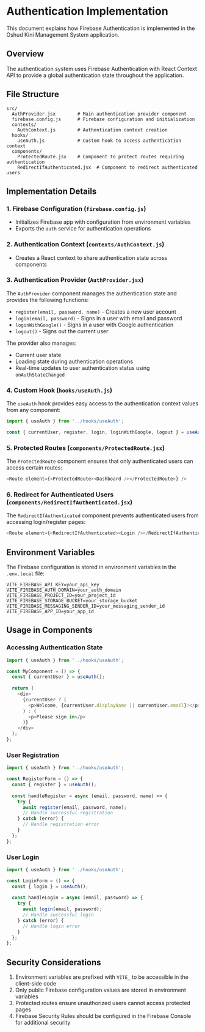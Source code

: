 # Authentication Implementation

This document explains how Firebase Authentication is implemented in the Oshud Kini Management System application.

## Overview

The authentication system uses Firebase Authentication with React Context API to provide a global authentication state throughout the application.

## File Structure

```
src/
  AuthProvider.jsx        # Main authentication provider component
  firebase.config.js      # Firebase configuration and initialization
  contexts/
    AuthContext.js        # Authentication context creation
  hooks/
    useAuth.js            # Custom hook to access authentication context
  components/
    ProtectedRoute.jsx    # Component to protect routes requiring authentication
    RedirectIfAuthenticated.jsx  # Component to redirect authenticated users
```

## Implementation Details

### 1. Firebase Configuration (`firebase.config.js`)

- Initializes Firebase app with configuration from environment variables
- Exports the `auth` service for authentication operations

### 2. Authentication Context (`contexts/AuthContext.js`)

- Creates a React context to share authentication state across components

### 3. Authentication Provider (`AuthProvider.jsx`)

The `AuthProvider` component manages the authentication state and provides the following functions:

- `register(email, password, name)` - Creates a new user account
- `login(email, password)` - Signs in a user with email and password
- `loginWithGoogle()` - Signs in a user with Google authentication
- `logout()` - Signs out the current user

The provider also manages:
- Current user state
- Loading state during authentication operations
- Real-time updates to user authentication status using `onAuthStateChanged`

### 4. Custom Hook (`hooks/useAuth.js`)

The `useAuth` hook provides easy access to the authentication context values from any component:

```javascript
import { useAuth } from '../hooks/useAuth';

const { currentUser, register, login, loginWithGoogle, logout } = useAuth();
```

### 5. Protected Routes (`components/ProtectedRoute.jsx`)

The `ProtectedRoute` component ensures that only authenticated users can access certain routes:

```javascript
<Route element={<ProtectedRoute><Dashboard /></ProtectedRoute>} />
```

### 6. Redirect for Authenticated Users (`components/RedirectIfAuthenticated.jsx`)

The `RedirectIfAuthenticated` component prevents authenticated users from accessing login/register pages:

```javascript
<Route element={<RedirectIfAuthenticated><Login /></RedirectIfAuthenticated>} />
```

## Environment Variables

The Firebase configuration is stored in environment variables in the `.env.local` file:

```
VITE_FIREBASE_API_KEY=your_api_key
VITE_FIREBASE_AUTH_DOMAIN=your_auth_domain
VITE_FIREBASE_PROJECT_ID=your_project_id
VITE_FIREBASE_STORAGE_BUCKET=your_storage_bucket
VITE_FIREBASE_MESSAGING_SENDER_ID=your_messaging_sender_id
VITE_FIREBASE_APP_ID=your_app_id
```

## Usage in Components

### Accessing Authentication State

```javascript
import { useAuth } from '../hooks/useAuth';

const MyComponent = () => {
  const { currentUser } = useAuth();
  
  return (
    <div>
      {currentUser ? (
        <p>Welcome, {currentUser.displayName || currentUser.email}!</p>
      ) : (
        <p>Please sign in</p>
      )}
    </div>
  );
};
```

### User Registration

```javascript
import { useAuth } from '../hooks/useAuth';

const RegisterForm = () => {
  const { register } = useAuth();
  
  const handleRegister = async (email, password, name) => {
    try {
      await register(email, password, name);
      // Handle successful registration
    } catch (error) {
      // Handle registration error
    }
  };
};
```

### User Login

```javascript
import { useAuth } from '../hooks/useAuth';

const LoginForm = () => {
  const { login } = useAuth();
  
  const handleLogin = async (email, password) => {
    try {
      await login(email, password);
      // Handle successful login
    } catch (error) {
      // Handle login error
    }
  };
};
```

## Security Considerations

1. Environment variables are prefixed with `VITE_` to be accessible in the client-side code
2. Only public Firebase configuration values are stored in environment variables
3. Protected routes ensure unauthorized users cannot access protected pages
4. Firebase Security Rules should be configured in the Firebase Console for additional security